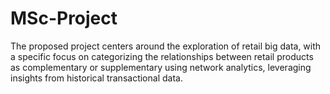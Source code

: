 # MSc-Project
The proposed project centers around the exploration of retail big data, with a specific focus on categorizing the relationships between retail products as complementary or supplementary using network analytics, leveraging insights from historical transactional data. 
